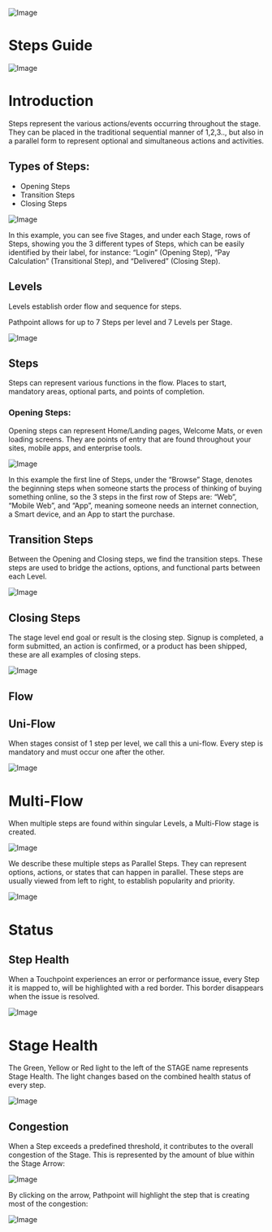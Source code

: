 
![Image](screenshots/New_Relic_Logo.png)

# Steps Guide

![Image](screenshots/Steps.png)

# Introduction


Steps represent the various actions/events occurring throughout the stage. They can be placed in the traditional sequential manner of 1,2,3.., but also in a parallel form to represent optional and simultaneous actions and activities.

## Types of Steps:

* Opening Steps 
* Transition Steps 
* Closing Steps 

![Image](screenshots/Steps2.png)


In this example, you can see five Stages, and under each Stage, rows of Steps, showing you the 3 different types of Steps, which can be easily identified by their label, for instance: “Login” (Opening Step), “Pay Calculation” (Transitional Step), and “Delivered” (Closing Step).

## Levels

Levels establish order flow and sequence for steps. 

Pathpoint allows for up to 7 Steps per level and 7 Levels per Stage.

![Image](screenshots/Steps3.png)

## Steps

Steps can represent various functions in the flow. Places to start, mandatory areas, optional parts, and points of completion. 

### Opening Steps: 

Opening steps can represent Home/Landing pages, Welcome Mats, or even loading screens. They are points of entry that are found throughout your sites, mobile apps, and enterprise tools.

![Image](screenshots/Steps4.png)

In this example the first line of Steps, under the “Browse” Stage, denotes the beginning steps when someone starts the process of thinking of buying something online, so the 3 steps in the first row of Steps are: “Web”, “Mobile Web”, and “App”, meaning someone needs an internet connection, a Smart device, and an App to start the purchase.

## Transition Steps 

Between the Opening and Closing steps, we find the transition steps. These steps are used to bridge the actions, options, and functional parts between each Level.

![Image](screenshots/Steps5.png)

## Closing Steps 

The stage level end goal or result is the closing step. Signup is completed, a form submitted, an action is confirmed, or a product has been shipped, these are all examples of closing steps. 

![Image](screenshots/Steps6.png)

## Flow

##  Uni-Flow

When stages consist of 1 step per level, we call this a uni-flow. Every step is mandatory and must occur one after the other. 

![Image](screenshots/Steps7.png)

# Multi-Flow

When multiple steps are found within singular Levels, a Multi-Flow stage is created.

![Image](screenshots/Steps8.png)

We describe these multiple steps as Parallel Steps.  They can represent options, actions, or states that can happen in parallel. These steps are usually viewed from left to right, to establish popularity and priority.

![Image](screenshots/Steps9.png)

# Status

## Step Health

When a Touchpoint experiences an error or performance issue, every Step it is mapped to, will be highlighted with a red border. This border disappears when the issue is resolved.

![Image](screenshots/Steps10.png)

# Stage Health 

The Green, Yellow or Red light to the left of the STAGE name represents Stage Health. The light changes based on the combined health status of every step.  

![Image](screenshots/Steps11.png)

## Congestion

When a Step exceeds a predefined threshold, it contributes to the overall congestion of the Stage. This is represented by the amount of blue within the Stage Arrow:

![Image](screenshots/Steps12.png)

By clicking on the arrow, Pathpoint will highlight the step that is creating most of the congestion:

![Image](screenshots/Steps13.png)